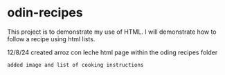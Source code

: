 # odin-recipes

This project is to demonstrate my use of HTML. 
I will demonstrate how to follow a recipe using html lists.

12/8/24 
    created arroz con leche html page within the oding recipes folder

    added image and list of cooking instructions